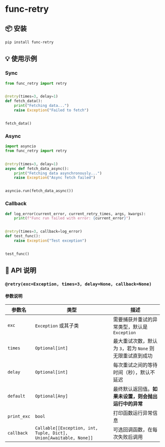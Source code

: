# func-retry

## 📦 安装

```bash
pip install func-retry
```

## 💡 使用示例

### Sync

```python
from func_retry import retry


@retry(times=3, delay=1)
def fetch_data():
    print("Fetching data...")
    raise Exception("Failed to fetch")


fetch_data()
```

### Async

```python
import asyncio
from func_retry import retry


@retry(times=3, delay=1)
async def fetch_data_async():
    print("Fetching data asynchronously...")
    raise Exception("Async fetch failed")


asyncio.run(fetch_data_async())
```

### Callback

```python
def log_error(current_error, current_retry_times, args, kwargs):
    print(f"Func run failed with error: {current_error}")


@retry(times=3, callback=log_error)
def test_func():
    raise Exception("Test exception")


test_func()
```

## 🧩 API 说明

### `@retry(exc=Exception, times=3, delay=None, callback=None)`

#### 参数说明

| 参数名         | 类型                                                                | 描述                                 |
|-------------|-------------------------------------------------------------------|------------------------------------|
| `exc`       | `Exception` 或其子类                                                  | 需要捕获并重试的异常类型，默认是 `Exception`       |
| `times`     | `Optional[int]`                                                   | 最大重试次数，默认为 `3`，若为 `None` 则无限重试直到成功 |
| `delay`     | `Optional[int]`                                                   | 每次重试之间的等待时间（秒），默认不延迟               |
| `default`   | `Optional[Any]`                                                   | 最终默认返回值。**如果未设置，则会抛出运行中的异常**       |
| `print_exc` | `bool`                                                            | 打印函数运行异常信息                         |
| `callback`  | `Callable[[Exception, int, Tuple, Dict], Union[Awaitable, None]]` | 可选回调函数，在每次失败后调用                    |
